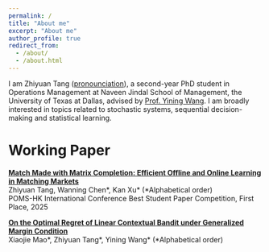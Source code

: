 ```yaml
---
permalink: /
title: "About me"
excerpt: "About me"
author_profile: true
redirect_from: 
  - /about/
  - /about.html
---
```


I am Zhiyuan Tang ([pronounciation](https://namedrop.io/zhiyuantang)), a second-year PhD student in Operations Management at Naveen Jindal School of Management, the University of Texas at Dallas, advised by [Prof. Yining Wang](https://yining-wang.com/). I am broadly interested in topics related to stochastic systems, sequential decision-making and statistical learning.   



Working Paper
======
[**Match Made with Matrix Completion: Efficient Offline and Online Learning in Matching Markets**](https://papers.ssrn.com/sol3/papers.cfm?abstract_id=4976903)  
Zhiyuan Tang, Wanning Chen\*, Kan Xu\*  (*Alphabetical order)  
POMS-HK International Conference Best Student Paper Competition, First Place, 2025

[**On the Optimal Regret of Linear Contextual Bandit under Generalized Margin Condition**](https://papers.ssrn.com/sol3/papers.cfm?abstract_id=5237709)  
Xiaojie Mao\*, Zhiyuan Tang\*, Yining Wang\*  (*Alphabetical order)




